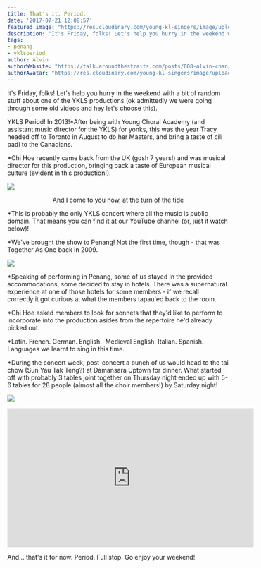 ```yaml
---
title: That's it. Period.
date: '2017-07-21 12:08:57'
featured_image: "https://res.cloudinary.com/young-kl-singers/image/upload/c_fill,g_north,h_900,w_1600/v1521054655/20170721-Thats-It-Period-Featured.jpg"
description: "It's Friday, folks! Let's help you hurry in the weekend with a bit of random stuff about one of the YKLS productions (ok admittedly we were going through some old videos and hey let's choose this)."
tags:
- penang
- yklsperiod
author: Alvin
authorWebsite: "https://talk.aroundthestraits.com/posts/008-alvin-chan/"
authorAvatar: "https://res.cloudinary.com/young-kl-singers/image/upload/c_crop,g_face,h_300,w_300/v1521875269/8691cd2e-ed72-49f4-87e1-8dcad8bf043f.jpg"
---
```


It's Friday, folks! Let's help you hurry in the weekend with a bit of random stuff about one of the YKLS productions (ok admittedly we were going through some old videos and hey let's choose this).

YKLS Period! In 2013!*After being with Young Choral Academy (and assistant music director for the YKLS) for yonks, this was the year Tracy headed off to Toronto in August to do her Masters, and bring a taste of cili padi to the Canadians.


*Chi Hoe recently came back from the UK (gosh 7 years!) and was musical director for this production, bringing back a taste of European musical culture (evident in this production!).

![](https://res.cloudinary.com/young-kl-singers/image/upload/c_scale,h_600/v1521052299/20170721-Thats-It-Period-1.jpg)
<p style="text-align: center;">And I come to you now, at the turn of the tide</p>

*This is probably the only YKLS concert where all the music is public domain. That means you can find it at our YouTube channel (or, just it watch below)!


*We've brought the show to Penang! Not the first time, though - that was Together As One back in 2009.

![](https://res.cloudinary.com/young-kl-singers/image/upload/c_scale,h_600/v1521053192/20170721-Thats-It-Period-2.jpg)

*Speaking of performing in Penang, some of us stayed in the provided accommodations, some decided to stay in hotels. There was a supernatural experience at one of those hotels for some members - if we recall correctly it got curious at what the members tapau'ed back to the room.


*Chi Hoe asked members to look for sonnets that they'd like to perform to incorporate into the production asides from the repertoire he'd already picked out.


*Latin. French. German. English. 
Medieval English. Italian. Spanish. Languages we learnt to sing in this time.


*During the concert week, post-concert a bunch of us would head to the tai chow (Sun Yau Tak Teng?) at Damansara Uptown for dinner. What started off with probably 3 tables joint together on Thursday night ended up with 5-6 tables for 28 people (almost all the choir members!) by Saturday night!

![](https://res.cloudinary.com/young-kl-singers/image/upload/c_scale,h_600/v1521053301/120170721-Thats-It-Period-3.jpg)

<iframe src="https://www.youtube.com/embed/videoseries?list=PLwC0tDqJNAlWpGwny2KoHQEyAhEk_YLZU" width="560" height="315" frameborder="0" allowfullscreen="allowfullscreen"></iframe>

And... that's it for now. Period. Full stop. Go enjoy your weekend!
